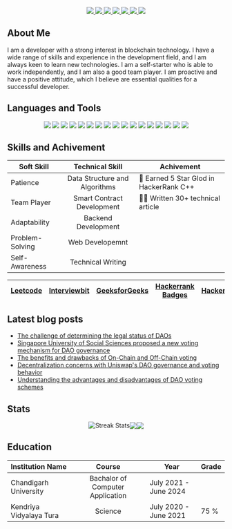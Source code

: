 <p align="center">
  <a href="mailto:jyotirmoydotdev@gmail.com"> 
   <img src="https://img.shields.io/badge/Gmail-D14836?style=for-the-badge&logo=gmail&logoColor=white">
  </a>
  <a href="https://twitter.com/jyotirmoydotdev">
    <img src="https://img.shields.io/badge/Twitter-1DA1F2?style=for-the-badge&logo=twitter&logoColor=white">
  </a>
  <a href="https://instagram.com/jyotirmoydotdev">
   <img src="https://img.shields.io/badge/Instagram-E4405F?style=for-the-badge&logo=instagram&logoColor=white">
  </a>
  <a href="https://github.com/jyotirmoydotdev">
   <img src="https://img.shields.io/badge/Github-black?style=for-the-badge&logo=github&logoColor=white">
  </a>
  <a href="https://www.linkedin.com/in/jyotirmoydotdev/">
    <img src="https://img.shields.io/badge/LinkedIn-0077B5?style=for-the-badge&logo=linkedin&logoColor=white">
  </a>
  <a href="https://jyotirmoy.hashnode.dev">
    <img src="https://img.shields.io/badge/Hashnode-2962FF?style=for-the-badge&logo=hashnode&logoColor=white">
  </a>
  <a href="https://opensea.io/jyotirmoydotdev">
    <img src="https://img.shields.io/badge/opensea-407FDB?style=for-the-badge&logo=opensea&logoColor=white">
  </a>
  
## About Me
<p>
I am a developer with a strong interest in blockchain technology. I have a wide range of skills and experience in the development field, and I am always keen to learn new technologies. I am a self-starter who is able to work independently, and I am also a good team player. I am proactive and have a positive attitude, which I believe are essential qualities for a successful developer.
</p>
</details>

## Languages and Tools
<p align="center">
  <img src="https://img.shields.io/badge/Language-5091CD?style=for-the-badge&logo=c&logoColor=white">
  <img src="https://img.shields.io/badge/C++-greend?style=for-the-badge&logo=cplusplus&logoColor=white">
  <img src="https://img.shields.io/badge/Python-FFD43B?style=for-the-badge&logo=python&logoColor=blue">
  <img src="https://img.shields.io/badge/Solidity-e6e6e6?style=for-the-badge&logo=solidity&logoColor=black">
  <img src="https://img.shields.io/badge/Chainlink-blue?style=for-the-badge&logo=chainlink&logoColor=white">  
  <img src="https://img.shields.io/badge/Go_Lang-82CDDC?style=for-the-badge&logo=go&logoColor=black">
  <img src="https://img.shields.io/badge/JavaScript-323330?style=for-the-badge&logo=javascript&logoColor=F7DF1E">
  <img src="https://img.shields.io/badge/IPFS-lightblue?style=for-the-badge&logo=ipfs&logoColor=black">
  <img src="https://img.shields.io/badge/Polkadot-D32D79?style=for-the-badge&logo=polkadot&logoColor=white">
  <img src="https://img.shields.io/badge/HTML5-E34F26?style=for-the-badge&logo=html5&logoColor=white">
  <img src="https://img.shields.io/badge/CSS3-1572B6?style=for-the-badge&logo=css3&logoColor=white">
  <img src="https://img.shields.io/badge/React-20232A?style=for-the-badge&logo=react&logoColor=61DAFB">
  <img src="https://img.shields.io/badge/Tailwind_CSS-38B2AC?style=for-the-badge&logo=tailwind-css&logoColor=white">
  <img src="https://img.shields.io/badge/GIT-E44C30?style=for-the-badge&logo=git&logoColor=white">
  <img src="https://img.shields.io/badge/GitHub-100000?style=for-the-badge&logo=github&logoColor=white">
  <img src="https://img.shields.io/badge/Ethereum-3C3C3D?style=for-the-badge&logo=ethereum&logoColor=white">
  <img src="https://img.shields.io/badge/OpenZeppelin-4E5EE4?logo=OpenZeppelin&logoColor=fff&style=for-the-badge">
</p>

## Skills and Achivement
<p align="center">
  
| Soft Skill | Technical Skill | Achivement |
| - | :-:  | - | 
| Patience |  Data Structure and Algorithms|🥇 Earned 5 Star Glod in HackerRank C++ |
| Team Player | Smart Contract Development |✍🏻 Written 30+ technical article |
| Adaptability | Backend Development |
| Problem-Solving | Web Developemnt |
| Self-Awareness | Technical Writing |
  
| [Leetcode](https://leetcode.com/jyotirmoydotdev/) | [Interviewbit](https://interviewbit.com/profile/jyotirmoydotdev/solved-problems) | [GeeksforGeeks](https://auth.geeksforgeeks.org/user/jyotirmoydotdev/practice) | [Hackerrank Badges](https://www.hackerrank.com/jyotirmoydotdev)| [HackerEarth](https://www.hackerearth.com/@jyotirmoydotdev) |
|-|-|-|-|-|

</p>
  
## Latest blog posts 
<!-- BLOG-POST-LIST:START -->
- [The challenge of determining the legal status of DAOs](https://jyotirmoy.hashnode.dev/the-challenge-of-determining-the-legal-status-of-daos)
- [Singapore University of Social Sciences proposed a new voting mechanism for DAO governance](https://jyotirmoy.hashnode.dev/singapore-university-of-social-sciences-proposed-a-new-voting-mechanism-for-dao-governance)
- [The benefits and drawbacks of On-Chain and Off-Chain voting](https://jyotirmoy.hashnode.dev/the-benefits-and-drawbacks-of-on-chain-and-off-chain-voting)
- [Decentralization concerns with Uniswap&#39;s DAO governance and voting behavior](https://jyotirmoy.hashnode.dev/decentralization-concerns-with-uniswaps-dao-governance-and-voting-behavior)
- [Understanding the advantages and disadvantages of DAO voting schemes](https://jyotirmoy.hashnode.dev/understanding-the-advantages-and-disadvantages-of-dao-voting-schemes)
<!-- BLOG-POST-LIST:END -->

## Stats

<p align="center">
<img alt="Streak Stats" align="center" src="https://github-readme-streak-stats.herokuapp.com/?user=jyotirmoydotdev&theme=discord_old_blurple&hide_border=true"/><img align="center" src="https://github-readme-stats.vercel.app/api?username=jyotirmoydotdev&theme=discord_old_blurple&hide_border=true"><img align="center" src="https://github-readme-stats.vercel.app/api/top-langs/?username=jyotirmoydotdev&layout=compact&width=full&theme=discord_old_blurple&hide_border=true">

</p>

## Education
| Institution Name | Course | Year | Grade |
| - | :-: | -| -|
| Chandigarh University | Bachalor of Computer Application | July 2021 - June 2024 | |
| Kendriya Vidyalaya Tura | Science | July 2020 - June 2021 | 75 % |
